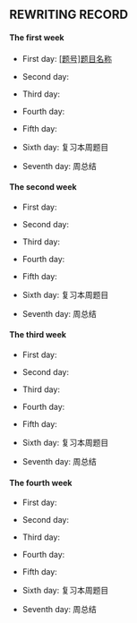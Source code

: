 ## REWRITING RECORD

#### The first week   

* First day: [[题号]题目名称](题目链接)

* Second day:

* Third day: 

* Fourth day: 

* Fifth day: 

* Sixth day: 复习本周题目

* Seventh day: 周总结

#### The second week

* First day: 

* Second day: 

* Third day: 

* Fourth day: 

* Fifth day: 

* Sixth day: 复习本周题目

* Seventh day: 周总结

#### The third week

* First day: 

* Second day:

* Third day: 

* Fourth day: 

* Fifth day: 

* Sixth day: 复习本周题目

* Seventh day: 周总结

#### The fourth week

* First day: 

* Second day: 

* Third day: 

* Fourth day: 

* Fifth day:

* Sixth day: 复习本周题目

* Seventh day: 周总结
